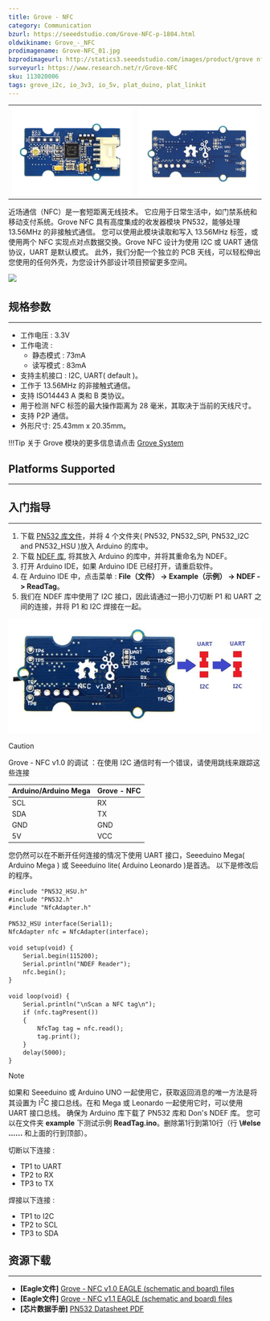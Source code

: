```yaml
---
title: Grove - NFC
category: Communication
bzurl: https://seeedstudio.com/Grove-NFC-p-1804.html
oldwikiname: Grove_-_NFC
prodimagename: Grove-NFC_01.jpg
bzprodimageurl: http://statics3.seeedstudio.com/images/product/grove nfc.jpg
surveyurl: https://www.research.net/r/Grove-NFC
sku: 113020006
tags: grove_i2c, io_3v3, io_5v, plat_duino, plat_linkit
---
```


<table>
    <tr>
        <td>
            <img src="https://raw.githubusercontent.com/SeeedDocument/Grove-NFC/master/img/Grove-NFC_01.jpg">
        </td>
        <td>
            <img src="https://raw.githubusercontent.com/SeeedDocument/Grove-NFC/master/img/Grove-NFC_02.jpg">
        </td>
    </tr>
</table>

近场通信（NFC）是一套短距离无线技术。 它应用于日常生活中，如门禁系统和移动支付系统。Grove NFC 具有高度集成的收发器模块 PN532，能够处理 13.56MHz 的非接触式通信。 您可以使用此模块读取和写入 13.56MHz 标签，或使用两个 NFC 实现点对点数据交换。Grove NFC 设计为使用 I2C 或 UART 通信协议，UART 是默认模式。 此外，我们分配一个独立的 PCB 天线，可以轻松伸出您使用的任何外壳，为您设计外部设计项目预留更多空间。

[![](https://github.com/SeeedDocument/wiki_chinese/raw/master/docs/images/click_to_buy.PNG)](https://item.taobao.com/item.htm?spm=a1z10.3-c.w4002-11172317909.9.453ba1d4fAJNXX&id=527561799560)

## 规格参数
--------------

-   工作电压 : 3.3V
-   工作电流 :
    - 静态模式 : 73mA
    - 读写模式 : 83mA
-   支持主机接口 : I2C, UART( default )。
-   工作于 13.56MHz 的非接触式通信。
-   支持 ISO14443 A 类和 B 类协议。
-   用于检测 NFC 标签的最大操作距离为 28 毫米，其取决于当前的天线尺寸。
-   支持 P2P 通信。
-   外形尺寸: 25.43mm x 20.35mm。

!!!Tip
     关于 Grove 模块的更多信息请点击 [Grove System](http://seeed.wiki/Grove_System/)

## Platforms Supported
-------------------

## 入门指导
-----------

1.  下载 [PN532 库文件](https://github.com/Seeed-Studio/PN532)，并将 4 个文件夹( PN532, PN532_SPI, PN532_I2C and PN532_HSU )放入 Arduino 的库中。
2.  下载 [NDEF 库](https://github.com/Seeed-Studio/Grove-NFC-libraries-Part), 将其放入 Arduino 的库中，并将其重命名为 NDEF。
3.  打开 Arduino IDE，如果 Arduino IDE 已经打开，请重启软件。
4.  在 Arduino IDE 中，点击菜单 : **File（文件） -> Example（示例） -> NDEF -> ReadTag**。
5.  我们在 NDEF 库中使用了 I2C 接口，因此请通过一把小刀切断 P1 和 UART 之间的连接，并将 P1 和 I2C 焊接在一起。

![](https://raw.githubusercontent.com/SeeedDocument/Grove-NFC/master/img/NFC_cutAndsolder.jpg)

<div class="admonition caution">
<p class="admonition-title">Caution</p>
Grove - NFC v1.0 的调试 ：在使用 I2C 通信时有一个错误，请使用跳线来跟踪这些连接
</div>

| Arduino/Arduino Mega | Grove - NFC |
|----------------------|-------------|
| SCL                  | RX          |
| SDA                  | TX          |
| GND                  | GND         |
| 5V                   | VCC         |

您仍然可以在不断开任何连接的情况下使用 UART 接口，Seeeduino Mega( Arduino Mega ) 或 Seeeduino lite( Arduino Leonardo )是首选。 以下是修改后的程序。

```
#include "PN532_HSU.h"
#include "PN532.h"
#include "NfcAdapter.h"
 
PN532_HSU interface(Serial1);
NfcAdapter nfc = NfcAdapter(interface);
 
void setup(void) {
    Serial.begin(115200);
    Serial.println("NDEF Reader");
    nfc.begin();
}
 
void loop(void) {
    Serial.println("\nScan a NFC tag\n");
    if (nfc.tagPresent())
    {
        NfcTag tag = nfc.read();
        tag.print();
    }
    delay(5000);
}
```

<div class="admonition note">
<p class="admonition-title">Note</p>
如果和 Seeeduino 或 Arduino UNO 一起使用它，获取返回消息的唯一方法是将其设置为 I<sup>2</sup>C 接口总线。在和 Mega 或 Leonardo 一起使用它时，可以使用 UART 接口总线。 确保为 Arduino 库下载了 PN532 库和 Don's NDEF 库。 您可以在文件夹 <span style="font-weight:bold">example</span> 下测试示例 <span style="font-weight:bold">ReadTag.ino</span>。删除第1行到第10行（行  <span style="font-weight:bold">\#else ......</span> 和上面的行到顶部）。
</div>

切断以下连接 :

-   TP1 to UART
-   TP2 to RX
-   TP3 to TX

焊接以下连接 :

-   TP1 to I2C
-   TP2 to SCL
-   TP3 to SDA

## 资源下载
--------

- **[Eagle文件]** [Grove - NFC v1.0 EAGLE (schematic and board) files](https://raw.githubusercontent.com/SeeedDocument/Grove-NFC/master/res/Grove-NFC.zip)
- **[Eagle文件]** [Grove - NFC v1.1 EAGLE (schematic and board) files](https://raw.githubusercontent.com/SeeedDocument/Grove-NFC/master/res/Grove-NFC_v1.1.zip)
- **[芯片数据手册]** [PN532 Datasheet PDF](https://raw.githubusercontent.com/SeeedDocument/Grove-NFC/master/res/PN532.pdf)


<!-- This Markdown file was created from http://www.seeedstudio.com/wiki/Grove_-_NFC -->
